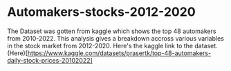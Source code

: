 # Automakers-stocks-2012-2020
The Dataset was gotten from kaggle which shows the top 48 automakers from 2010-2022. This analysis gives a breakdown accross various variables 
in the stock market from 2012-2020.
Here's the kaggle link to the dataset. (Here)[https://www.kaggle.com/datasets/prasertk/top-48-automakers-daily-stock-prices-20102022]
